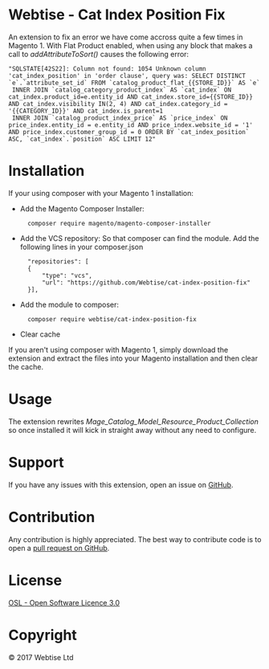 # Webtise - Cat Index Position Fix
An extension to fix an error we have come accross quite a few times in Magento 1. With Flat Product enabled, when using any block that makes a call to *addAttributeToSort()* causes the following error:
```
"SQLSTATE[42S22]: Column not found: 1054 Unknown column 'cat_index_position' in 'order clause', query was: SELECT DISTINCT `e`.`attribute_set_id` FROM `catalog_product_flat_{{STORE_ID}}` AS `e`
 INNER JOIN `catalog_category_product_index` AS `cat_index` ON cat_index.product_id=e.entity_id AND cat_index.store_id={{STORE_ID}} AND cat_index.visibility IN(2, 4) AND cat_index.category_id = '{{CATEGORY_ID}}' AND cat_index.is_parent=1
 INNER JOIN `catalog_product_index_price` AS `price_index` ON price_index.entity_id = e.entity_id AND price_index.website_id = '1' AND price_index.customer_group_id = 0 ORDER BY `cat_index_position` ASC, `cat_index`.`position` ASC LIMIT 12"
```

# Installation

If your using composer with your Magento 1 installation:

- Add the Magento Composer Installer:

        composer require magento/magento-composer-installer
     
- Add the VCS repository: So that composer can find the module. Add the following lines in your composer.json

        "repositories": [
        {
            "type": "vcs",
            "url": "https://github.com/Webtise/cat-index-position-fix"
        }],
        
- Add the module to composer:

        composer require webtise/cat-index-position-fix

- Clear cache

If you aren't using composer with Magento 1, simply download the extension and extract the files into your Magento installation and then clear the cache.

# Usage

The extension rewrites *Mage_Catalog_Model_Resource_Product_Collection* so once installed it will kick in straight away without any need to configure.

# Support

If you have any issues with this extension, open an issue on [GitHub](https://github.com/Webtise/cat-index-position-fix/issues).

# Contribution

Any contribution is highly appreciated. The best way to contribute code is to open a [pull request on GitHub](https://help.github.com/articles/using-pull-requests).

# License

[OSL - Open Software Licence 3.0](http://opensource.org/licenses/osl-3.0.php)

# Copyright

&copy; 2017 Webtise Ltd
